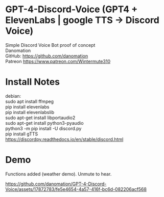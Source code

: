 # GPT-4-Discord-Voice (GPT4 + ElevenLabs | google TTS -> Discord Voice)
Simple Discord Voice Bot proof of concept  
Danomation  
    GitHub: https://github.com/danomation  
    Patreon https://www.patreon.com/Wintermute310  
  
# Install Notes
debian:  
    sudo apt install ffmpeg  
    pip install elevenlabs  
    pip install elevenlabslib  
    sudo apt-get install libportaudio2  
    sudo apt-get install python3-pyaudio  
    python3 -m pip install -U discord.py  
    pip install gTTS  
    https://discordpy.readthedocs.io/en/stable/discord.html  

# Demo 
Functions added (weather demo). Unmute to hear.  

https://github.com/danomation/GPT-4-Discord-Voice/assets/17872783/fe5e4654-4a57-416f-bc6d-082206acf568

